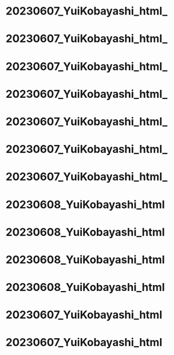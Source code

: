 # 20230607_YuiKobayashi_html_
# 20230607_YuiKobayashi_html_
# 20230607_YuiKobayashi_html_
# 20230607_YuiKobayashi_html_
# 20230607_YuiKobayashi_html_
# 20230607_YuiKobayashi_html_
# 20230607_YuiKobayashi_html_
# 20230608_YuiKobayashi_html
# 20230608_YuiKobayashi_html
# 20230608_YuiKobayashi_html
# 20230608_YuiKobayashi_html
# 20230607_YuiKobayashi_html
# 20230607_YuiKobayashi_html

